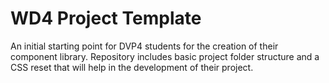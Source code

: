 # WD4 Project Template
An initial starting point for DVP4 students for the creation of their component library. Repository includes basic project folder structure and a CSS reset that will help in the development of their project.

